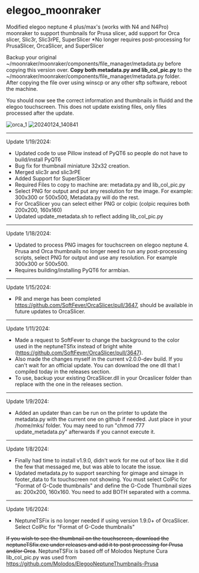 # elegoo_moonraker
Modified elegoo neptune 4 plus/max's (works with N4 and N4Pro) moonraker to support thumbnails for Prusa slicer, add support for Orca slicer, Slic3r, Slic3rPE, SuperSlicer
*No longer requires post-processing for PrusaSlicer, OrcaSlicer, and SuperSlicer

Backup your original ~/moonraker/moonraker/components/file_manager/metadata.py before copying this version over. **Copy both metadata.py and lib_col_pic.py** to the ~/moonraker/moonraker/components/file_manager/metadata.py folder.  After copying the file over using winscp or any other sftp software, reboot the machine.

You should now see the correct information and thumbnails in fluidd and the elegoo touchscreen. This does not update existing files, only files processed after the update.

![orca_1](https://github.com/VBitsHub/elegoo_moonraker/assets/62845219/207207ef-c9b5-4514-9a51-ad72684ecd93)
![20240124_140841](https://github.com/VBitsHub/elegoo_moonraker/assets/62845219/c4264911-af27-4be2-8b8a-9e9892b9fece)



-----------------
Update 1/19/2024: 
- Updated code to use Pillow instead of PyQT6 so people do not have to build/install PyQT6
- Bug fix for thumbnail miniature 32x32 creation.
- Merged slic3r and slic3rPE
- Added Support for SuperSlicer
- Required Files to copy to machine are: metadata.py and lib_col_pic.py
- Select PNG for output and put any resolution for the image. For example: 300x300 or 500x500, Metadata.py will do the rest.
- For OrcaSlicer you can select either PNG or colpic (colpic requires both 200x200, 160x160)
- Updated update_metadata.sh to reflect adding lib_col_pic.py

-----------------
Update 1/18/2024: 
- Updated to process PNG images for touchscreen on elegoo neptune 4. Prusa and Orca thumbnails no longer need to run any post-processing scripts, select PNG for output and use any resolution. For example 300x300 or 500x500.
- Requires building/installing PyQT6 for armbian.

-----------------
Update 1/15/2024: 
- PR and merge has been completed https://github.com/SoftFever/OrcaSlicer/pull/3647, should be available in future updates to OrcaSlicer. 

-----------------
Update 1/11/2024: 
- Made a request to SoftFever to change the background to the color used in the neptuneTSfix instead of bright white (https://github.com/SoftFever/OrcaSlicer/pull/3647). 
- Also made the changes myself in the current v2.0.0-dev build. If you can't wait for an official update. You can download the one dll that I compiled today in the releases section.
- To use, backup your existing OrcaSlicer.dll in your Orcaslicer folder than  replace with the one in the releases section.

-----------------
Update 1/9/2024: 
- Added an updater than can be run on the printer to update the metadata.py with the current one on github if needed. Just place in your /home/mks/ folder. You may need to run "chmod 777 update_metadata.py" afterwards if you cannot execute it.

-----------------
Update 1/8/2024: 
- Finally had time to install v1.9.0, didn't work for me out of box like it did the few that messaged me, but was able to locate the issue.
- Updated metadata.py to support searching for gimage and simage in footer_data to fix touchscreen not showing. You must select ColPic for "Format of G-Code thumbnails" and define the G-Code Thumbnail sizes as: 200x200, 160x160. You need to add BOTH separated with a comma.
                 
-----------------
Update 1/6/2024: 
- NeptuneTSFix is no longer needed if using version 1.9.0+ of OrcaSlicer. Select ColPic for "Format of G-Code thumbnails"

~~If you wish to see the thumbnail on the touchscreen, download the neptuneTSfix.exe under releases and add it to post processing for Prusa and/or Orca~~.
NeptuneTSFix is based off of Molodos Neptune Cura
lib_col_pic.py was used from https://github.com/Molodos/ElegooNeptuneThumbnails-Prusa
